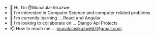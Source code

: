 - 👋 Hi, I’m @Munalula-Sikazwe
- 👀 I’m interested in Computer Science and computer related problems
- 🌱 I’m currently learning ... React and Angular
- 💞️ I’m looking to collaborate on ... Django Api Projects 
- 📫 How to reach me ... munalulasikazwe67@gmail.com

<!---
Munalula-Sikazwe/Munalula-Sikazwe is a ✨ special ✨ repository because its `README.md` (this file) appears on your GitHub profile.
You can click the Preview link to take a look at your changes.
--->

